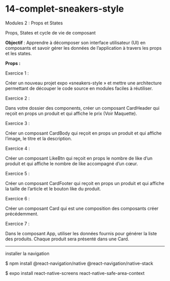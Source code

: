 # 14-complet-sneakers-style

Modules 2 : Props et States

Props, States et cycle de vie de composant

**Objectif** : Apprendre à décomposer son interface utilisateur (UI) en composants et savoir gérer les données de l’application à travers les props et les states.

**Props :**

Exercice 1 :

Créer un nouveau projet expo  «sneakers-style » et mettre une architecture permettant de découper le code source en modules faciles à réutiliser.  

Exercice 2 :

Dans votre dossier des components, créer un composant CardHeader qui reçoit en props un produit et qui affiche le prix (Voir Maquette).

Exercice 3 :

Créer un composant CardBody qui reçoit en props un produit et qui affiche l’image, le titre et la description.

Exercice 4 :

Créer un composant LikeBtn qui reçoit en props le nombre de like d’un produit et qui affiche le nombre de like accompagné d’un cœur.

Exercice 5 :

Créer un composant CardFooter qui reçoit en props un produit et qui affiche la taille de l’article et le bouton like du produit.

Exercice 6 :

Créer un composant Card qui est une composition des composants créer précédemment.

Exercice 7 :

Dans le composant App, utiliser les données fournis pour générer la liste des produits. Chaque produit sera présenté dans une Card.

------

installer la navigation

$ npm install @react-navigation/native @react-navigation/native-stack

$ expo install react-native-screens react-native-safe-area-context
